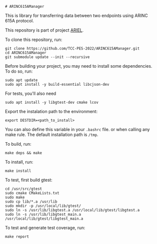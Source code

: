     # ARINC615AManager

This is library for transferring data between two endpoints using ARINC 615A protocol.

This repository is part of project [ARIEL](https://github.com/TCC-PES-2022).

To clone this repository, run:

    git clone https://github.com/TCC-PES-2022/ARINC615AManager.git
    cd ARINC615AManager
    git submodule update --init --recursive

Before building your project, you may need to install some dependencies. To do so, run:

    sudo apt update
    sudo apt install -y build-essential libcjson-dev
    
For tests, you'll also need
    
    sudo apt install -y libgtest-dev cmake lcov

Export the instalation path to the environment:

    export DESTDIR=<path_to_install>

You can also define this variable in your `.bashrc` file. or when calling any make rule. The default installation path is `/tmp`.

To build, run:

    make deps && make

To install, run:

    make install

To test, first build gtest:

    cd /usr/src/gtest
    sudo cmake CMakeLists.txt
    sudo make
    sudo cp lib/*.a /usr/lib
    sudo mkdir -p /usr/local/lib/gtest/
    sudo ln -s /usr/lib/libgtest.a /usr/local/lib/gtest/libgtest.a
    sudo ln -s /usr/lib/libgtest_main.a /usr/local/lib/gtest/libgtest_main.a

To test and generate test coverage, run:

    make report